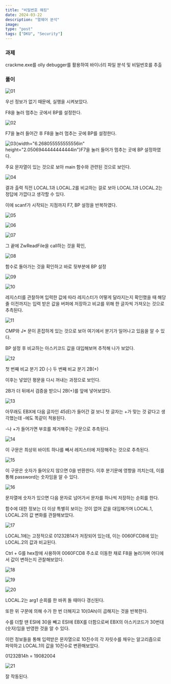 ```yaml
---
title: "비밀번호 해킹"
date: 2024-03-22
description: "멀웨어 분석"
image: 
type: "post"
tags: ["DKU", "Security"]
---
```


### 과제
crackme.exe를 olly debugger를 활용하여 바이너리 파일 분석 및 비밀번호를 추출

### 풀이

![01](/image/DKU/malware/media1/image1.png)

우선 정보가 없기 때문에, 실행을 시켜보았다.

F8을 눌러 멈추는 곳에서 BP를 설정한다.

![02](/image/DKU/malware/media1/image2.png)

F7을 눌러 들어간 후 F8을 눌러 멈추는 곳에 BP를 설정한다.

![03](/image/DKU/malware/media1/image3.png){width="6.268055555555556in"
height="2.0506944444444444in"}F7을 눌러 들어가 멈추는 곳에 BP
설정하였다.

주요 문자열이 있는 것으로 보아 main 함수와 관련된 것으로 보인다.

![04](/image/DKU/malware/media1/image4.png)

결과 출력 직전 LOCAL.1과 LOCAL.2를 비교하는 걸로 보아 LOCAL.1과
LOCAL.2는 정답에 가깝다고 생각할 수 있다.

이에 scanf가 시작되는 지점까지 F7, BP 설정을 반복하였다.

![05](/image/DKU/malware/media1/image5.png)

![06](/image/DKU/malware/media1/image6.png)

![07](/image/DKU/malware/media1/image7.png)

그 끝에 ZwReadFile을 call하는 것을 확인,

![08](/image/DKU/malware/media1/image8.png)

함수로 돌아가는 것을 확인하고 바로 뒷부분에 BP 설정

![09](/image/DKU/malware/media1/image9.png)

![10](/image/DKU/malware/media1/image10.png)

레지스터를 관찰하며 입력한 값에 따라 레지스터가 어떻게 달라지는지
확인했을 때 해당 줄 이전까지는 입력 받은 값을 버퍼에 저장하고 비교를
위해 한 글자씩 가져오는 것으로 추측된다.

![11](/image/DKU/malware/media1/image11.png)

CMP와 J\* 문이 혼잡하게 있는 것으로 보아 여기에서 분기가 일어나고 있음을
알 수 있다.

BP 설정 후 비교하는 아스키코드 값을 대입해보며 추적해 나가 보았다.

![12](/image/DKU/malware/media1/image12.png)

첫 번째 비교 분기 2D (-) 두 번째 비교 분기 2B(+)

이후는 넣었던 평문을 다시 꺼내는 과정으로 보인다.

2B가 더 뒤에서 검증을 받으니 2B(+)를 앞에 넣어보았다.

![13](/image/DKU/malware/media1/image13.png)

아무래도 EBX에 다음 글자인 45(E)가 들어간 걸 보니 첫 글자는 +가 맞는 것
같다고 생각했는데 -에도 똑같이 적용된다.

-나 +가 들어가면 부호를 제거해주는 구문으로 추측된다.

![14](/image/DKU/malware/media1/image14.png)

이 구문은 최상위 바이트 하나를 빼서 레지스터에 저장해주는 것으로
추측된다.

![15](/image/DKU/malware/media1/image15.png)

이 구문은 숫자가 들어오지 않으면 0을 반환한다. 이후 분기문에 영향을
끼치는데, 이를 통해 password는 숫자임을 알 수 있다.

![16](/image/DKU/malware/media1/image16.png)

문자열에 숫자가 있으면 다음 문자로 넘어가서 문자를 하나씩 저장하는
순회를 한다.

함수에 대한 정보는 더 이상 특별히 보이는 것이 없어 값을 대입해가며
LOCAL.1, LOCAL.2의 값 변화를 관찰해보았다.

![17](/image/DKU/malware/media1/image17.png)

LOCAL.1에는 고정적으로 01232B14가 저장되어 있는데, 이는 0060FCD8에 있는
LOCAL.2의 값과 비교된다.

Ctrl + G를 hex창에 사용하여 0060FCD8 주소로 이동한 채로 F8을 눌러가며
어디에서 값이 변하는지 관찰해보았다.

![18](/image/DKU/malware/media1/image18.png)

![19](/image/DKU/malware/media1/image19.png)

![20](/image/DKU/malware/media1/image20.png)

LOCAL.2는 arg1 순회를 한 바퀴 돌 때마다 갱신된다.

또한 위 구문에 의해 수가 한 번 더해지고 10(0Ah)이 곱해지는 것을
반복한다.

수를 더할 땐 ESI에 30을 빼고 ESI에 EBX를 더함으로써 EBX의 아스키코드가
30번대(숫자)임을 반영한 것을 알 수 있다.

이런 정보들을 통해 입력받은 문자열으로 10진수의 각 자릿수를 채우는
알고리즘으로 파악하고 LOCAL.1의 값을 10진수로 변환해보았다.

01232B14h = 19082004

![21](/image/DKU/malware/media1/image21.png)

잘 작동된다.
